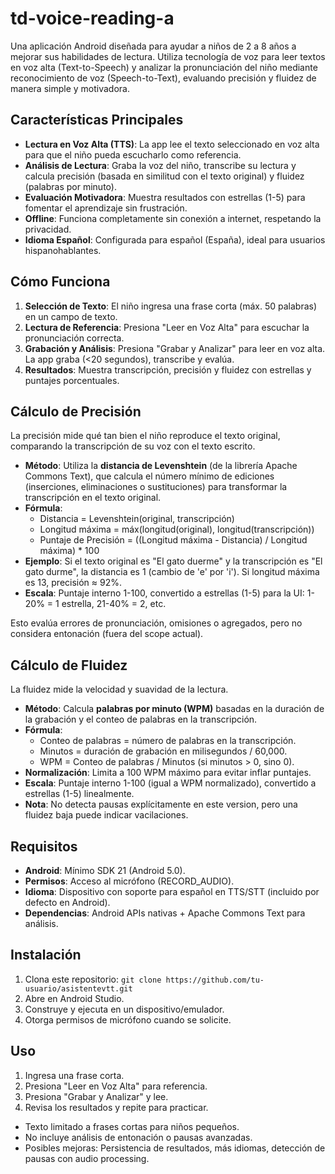 # td-voice-reading-a
Una aplicación Android diseñada para ayudar a niños de 2 a 8 años a mejorar sus habilidades de lectura. Utiliza tecnología de voz para leer textos en voz alta (Text-to-Speech) y analizar la pronunciación del niño mediante reconocimiento de voz (Speech-to-Text), evaluando precisión y fluidez de manera simple y motivadora.

## Características Principales

- **Lectura en Voz Alta (TTS)**: La app lee el texto seleccionado en voz alta para que el niño pueda escucharlo como referencia.
- **Análisis de Lectura**: Graba la voz del niño, transcribe su lectura y calcula precisión (basada en similitud con el texto original) y fluidez (palabras por minuto).
- **Evaluación Motivadora**: Muestra resultados con estrellas (1-5) para fomentar el aprendizaje sin frustración.
- **Offline**: Funciona completamente sin conexión a internet, respetando la privacidad.
- **Idioma Español**: Configurada para español (España), ideal para usuarios hispanohablantes.

## Cómo Funciona

1. **Selección de Texto**: El niño ingresa una frase corta (máx. 50 palabras) en un campo de texto.
2. **Lectura de Referencia**: Presiona "Leer en Voz Alta" para escuchar la pronunciación correcta.
3. **Grabación y Análisis**: Presiona "Grabar y Analizar" para leer en voz alta. La app graba (<20 segundos), transcribe y evalúa.
4. **Resultados**: Muestra transcripción, precisión y fluidez con estrellas y puntajes porcentuales.

## Cálculo de Precisión

La precisión mide qué tan bien el niño reproduce el texto original, comparando la transcripción de su voz con el texto escrito.

- **Método**: Utiliza la **distancia de Levenshtein** (de la librería Apache Commons Text), que calcula el número mínimo de ediciones (inserciones, eliminaciones o sustituciones) para transformar la transcripción en el texto original.
- **Fórmula**:
  - Distancia = Levenshtein(original, transcripción)
  - Longitud máxima = máx(longitud(original), longitud(transcripción))
  - Puntaje de Precisión = ((Longitud máxima - Distancia) / Longitud máxima) * 100
- **Ejemplo**: Si el texto original es "El gato duerme" y la transcripción es "El gato durme", la distancia es 1 (cambio de 'e' por 'i'). Si longitud máxima es 13, precisión ≈ 92%.
- **Escala**: Puntaje interno 1-100, convertido a estrellas (1-5) para la UI: 1-20% = 1 estrella, 21-40% = 2, etc.

Esto evalúa errores de pronunciación, omisiones o agregados, pero no considera entonación (fuera del scope actual).

## Cálculo de Fluidez

La fluidez mide la velocidad y suavidad de la lectura.

- **Método**: Calcula **palabras por minuto (WPM)** basadas en la duración de la grabación y el conteo de palabras en la transcripción.
- **Fórmula**:
  - Conteo de palabras = número de palabras en la transcripción.
  - Minutos = duración de grabación en milisegundos / 60,000.
  - WPM = Conteo de palabras / Minutos (si minutos > 0, sino 0).
- **Normalización**: Limita a 100 WPM máximo para evitar inflar puntajes.
- **Escala**: Puntaje interno 1-100 (igual a WPM normalizado), convertido a estrellas (1-5) linealmente.
- **Nota**: No detecta pausas explícitamente en este version, pero una fluidez baja puede indicar vacilaciones.

## Requisitos

- **Android**: Mínimo SDK 21 (Android 5.0).
- **Permisos**: Acceso al micrófono (RECORD_AUDIO).
- **Idioma**: Dispositivo con soporte para español en TTS/STT (incluido por defecto en Android).
- **Dependencias**: Android APIs nativas + Apache Commons Text para análisis.

## Instalación

1. Clona este repositorio: `git clone https://github.com/tu-usuario/asistentevtt.git`
2. Abre en Android Studio.
3. Construye y ejecuta en un dispositivo/emulador.
4. Otorga permisos de micrófono cuando se solicite.

## Uso

1. Ingresa una frase corta.
2. Presiona "Leer en Voz Alta" para referencia.
3. Presiona "Grabar y Analizar" y lee.
4. Revisa los resultados y repite para practicar.


- Texto limitado a frases cortas para niños pequeños.
- No incluye análisis de entonación o pausas avanzadas.
- Posibles mejoras: Persistencia de resultados, más idiomas, detección de pausas con audio processing.
